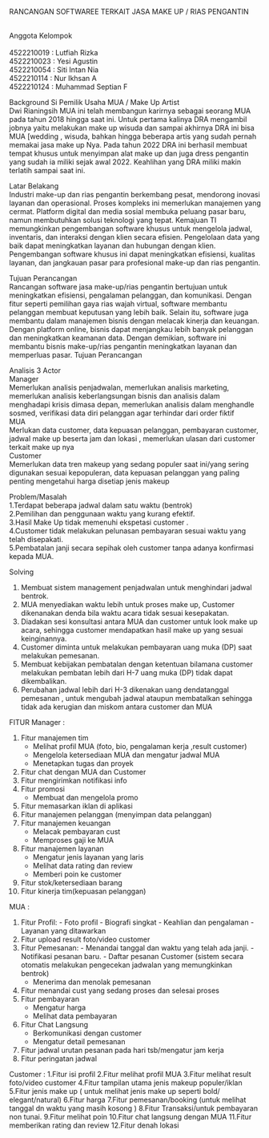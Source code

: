RANCANGAN SOFTWAREE TERKAIT JASA MAKE UP / RIAS PENGANTIN 

<br> Anggota Kelompok <br>
 <br> 4522210019 : Lutfiah Rizka <br>
 4522210023 : Yesi Agustin <br>
 4522210054 : Siti Intan Nia <br>
 4522210114 : Nur Ikhsan A <br>
 4522210124 : Muhammad Septian F <br>

Background Si Pemilik Usaha MUA / Make Up Artist  <br>
Dwi Rianingsih MUA ini telah membangun karirnya sebagai seorang MUA pada tahun 2018 hingga saat ini. Untuk pertama kalinya DRA mengambil jobnya yaitu melakukan make up wisuda dan sampai akhirnya DRA ini bisa MUA [wedding , wisuda, bahkan hingga beberapa artis yang sudah pernah memakai jasa make up Nya. Pada tahun 2022 DRA ini berhasil membuat tempat khusus untuk menyimpan alat make up dan juga dress pengantin yang sudah ia miliki sejak awal 2022. Keahlihan yang DRA miliki makin terlatih sampai saat ini. <br>

Latar Belakang <br>
Industri make-up dan rias pengantin berkembang pesat, mendorong inovasi layanan dan operasional. Proses kompleks ini memerlukan manajemen yang cermat. Platform digital dan media sosial membuka peluang pasar baru, namun membutuhkan solusi teknologi yang tepat. Kemajuan TI memungkinkan pengembangan software khusus untuk mengelola jadwal, inventaris, dan interaksi dengan klien secara efisien. Pengelolaan data yang baik dapat meningkatkan layanan dan hubungan dengan klien. Pengembangan software khusus ini dapat meningkatkan efisiensi, kualitas layanan, dan jangkauan pasar para profesional make-up dan rias pengantin. <br>

Tujuan Perancangan <br>
Rancangan software jasa make-up/rias pengantin bertujuan untuk meningkatkan efisiensi, pengalaman pelanggan, dan komunikasi. Dengan fitur seperti pemilihan gaya rias wajah virtual, software membantu pelanggan membuat keputusan yang lebih baik. Selain itu, software juga membantu dalam manajemen bisnis dengan melacak kinerja dan keuangan. Dengan platform online, bisnis dapat menjangkau lebih banyak pelanggan dan meningkatkan keamanan data. Dengan demikian, software ini membantu bisnis make-up/rias pengantin meningkatkan layanan dan memperluas pasar.
Tujuan Perancangan <br>

Analisis 3 Actor <br>
Manager <br>
Memerlukan analisis penjadwalan, memerlukan analisis marketing, memerlukan analisis keberlangsungan bisnis dan analisis dalam menghadapi krisis dimasa depan, memerlukan analisis dalam menghandle sosmed, verifikasi data diri pelanggan agar terhindar dari order fiktif <br>
MUA<br>
Merlukan data customer, data kepuasan pelanggan, pembayaran customer, jadwal make up beserta jam dan lokasi , memerlukan ulasan dari customer terkait make up nya <br>
Customer<br>
Memerlukan data tren makeup yang sedang populer saat ini/yang sering digunakan sesuai kepopuleran, data kepuasan pelanggan yang paling penting mengetahui harga disetiap jenis makeup <br>

Problem/Masalah <br>
1.Terdapat beberapa jadwal dalam satu waktu (bentrok) <br>
⁠2.Pemilihan dan penggunaan waktu yang kurang efektif. <br>
3.Hasil Make Up tidak memenuhi ekspetasi customer . <br>
4.Customer tidak melakukan pelunasan pembayaran sesuai waktu yang telah disepakati. <br>
5.Pembatalan janji secara sepihak oleh customer tanpa adanya konfirmasi kepada MUA. <br>

Solving <br>
1.  Membuat sistem management penjadwalan untuk menghindari jadwal bentrok. <br>
2. MUA menyediakan waktu lebih untuk proses make up, Customer dikenanakan
    denda bila waktu acara tidak sesuai kesepakatan.<br>
3. ⁠Diadakan sesi konsultasi antara MUA dan customer untuk look make up acara,
    sehingga customer mendapatkan hasil make up yang sesuai keinginannya.<br>
4. Customer diminta untuk melakukan pembayaran uang muka (DP) saat melakukan 
    pemesanan.<br>
5. ⁠Membuat kebijakan pembatalan dengan ketentuan bilamana customer melakukan
    pembatan lebih dari H-7 uang muka (DP) tidak dapat dikembalikan.<br>
6. Perubahan jadwal lebih dari H-3 dikenakan uang dendatanggal pemesanan , untuk mengubah jadwal ataupun membatalkan 
    sehingga tidak ada kerugian dan miskom antara customer dan MUA<br>

 FITUR 
 Manager :
1. Fitur manajemen tim
   - Melihat profil MUA (foto, bio, pengalaman kerja ,result customer)
   - Mengelola ketersediaan MUA dan mengatur jadwal MUA
   - Menetapkan tugas dan proyek
2. Fitur chat dengan MUA dan Customer
3. Fitur mengirimkan notifikasi info 
4. Fitur promosi
   - Membuat dan mengelola promo
5. Fitur memasarkan iklan di aplikasi
6. Fitur manajemen pelanggan (menyimpan data pelanggan)
7. Fitur manajemen keuangan
   - Melacak pembayaran cust
   - Memproses gaji ke MUA
8. Fitur manajemen layanan 
   - Mengatur jenis layanan yang laris
   - Melihat data rating dan review
   - Memberi poin ke customer
9. Fitur stok/ketersediaan barang
10. Fitur kinerja tim(kepuasan pelanggan)

MUA :
1. Fitur Profil:
       - Foto profil
       - Biografi singkat
       - Keahlian dan pengalaman
       - Layanan yang ditawarkan
2. Fitur upload result foto/video customer
3. Fitur Pemesanan:
       - Menandai tanggal dan waktu yang telah ada janji.
       - Notifikasi pesanan baru.
       - Daftar pesanan Customer (sistem secara otomatis
          melakukan pengecekan jadwalan yang memungkinkan
          bentrok)
      - Menerima dan menolak pemesanan
 4. Fitur menandai cust yang sedang proses dan selesai 
         proses
5. Fitur pembayaran
      - Mengatur harga
      - Melihat data pembayaran 
6. Fitur Chat Langsung
      - Berkomunikasi dengan customer
      - Mengatur detail pemesanan
7. Fitur jadwal urutan pesanan pada hari tsb/mengatur jam kerja
8. Fitur peringatan jadwal

Customer : 
1.Fitur isi profil
2.Fitur melihat profil MUA
3.Fitur melihat result foto/video customer
4.Fitur tampilan utama jenis makeup populer/iklan
5.Fitur jenis make up ( untuk melihat jenis make up seperti bold/ elegant/natural) 
6.Fitur harga
7.Fitur pemesanan/booking (untuk melihat tanggal dn waktu yang masih kosong )
8.Fitur Transaksi/untuk pembayaran non tunai.
9.Fitur melihat poin
10.Fitur chat langsung dengan MUA
11.Fitur memberikan rating dan review 
12.Fitur denah lokasi


